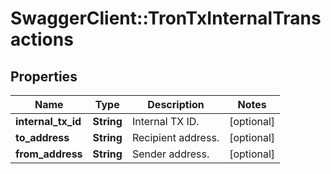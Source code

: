 # SwaggerClient::TronTxInternalTransactions

## Properties
Name | Type | Description | Notes
------------ | ------------- | ------------- | -------------
**internal_tx_id** | **String** | Internal TX ID. | [optional] 
**to_address** | **String** | Recipient address. | [optional] 
**from_address** | **String** | Sender address. | [optional] 

